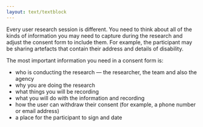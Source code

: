 ```yaml
---
layout: text/textblock
---
```


Every user research session is different. You need to think about all of the kinds of information you may need to capture during the research and adjust the consent form to include them. For example, the participant may be sharing artefacts that contain their address and details of disability.

The most important information you need in a consent form is:
- who is conducting the research — the researcher, the team and also the agency
- why you are doing the research
- what things you will be recording
- what you will do with the information and recording
- how the user can withdraw their consent (for example, a phone number or email address)
- a place for the participant to sign and date
